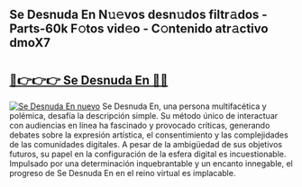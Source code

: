 ## Se Desnuda En N𝚞𝚎vos desn𝚞dos filtr𝚊dos - Parts-60k F𝚘tos vid𝚎o - C𝚘ntenido atr𝚊ctivo dmoX7

# <h2><a href="http://mb18qz.tromn.icu/?c=Se+Desnuda+En">🔗👉👉👉 Se Desnuda En 🔗🔗</a></h2>

[![Se Desnuda En nuevo](https://i.imgur.com/pEAQMta.gif)](http://mb18qz.tromn.icu/?c=Se+Desnuda+En)
Se Desnuda En, una persona multifacética y polémica, desafía la descripción simple. Su método único de interactuar con audiencias en línea ha fascinado y provocado críticas, generando debates sobre la expresión artística, el consentimiento y las complejidades de las comunidades digitales. A pesar de la ambigüedad de sus objetivos futuros, su papel en la configuración de la esfera digital es incuestionable. Impulsado por una determinación inquebrantable y un encanto innegable, el progreso de Se Desnuda En en el reino virtual es implacable.
